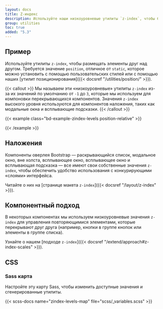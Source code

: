 ```yaml
---
layout: docs
title: Z-индекс
description: Используйте наши низкоуровневые утилиты `z-index`, чтобы быстро изменить уровень стека элемента или компонента.
group: utilities
toc: true
added: "5.3"
---
```


## Пример

Используйте утилиты `z-index`, чтобы размещать элементы друг над другом. Требуется значение `position`, отличное от `static`, которое можно установить с помощью пользовательских стилей или с помощью наших [утилит позиционирования]({{< docsref "/utilities/position/" >}}).

{{< callout >}}
Мы называем эти «низкоуровневые» утилиты `z-index` из-за их значений по умолчанию от `-1` до `3`, которые мы используем для компоновки перекрывающихся компонентов. Значения `z-index` высокого уровня используются для компонентов наложения, таких как модальные окна и всплывающие подсказки.
{{< /callout >}}

{{< example class="bd-example-zindex-levels position-relative" >}}
<div class="z-3 position-absolute p-5 rounded-3"></div>
<div class="z-2 position-absolute p-5 rounded-3"></div>
<div class="z-1 position-absolute p-5 rounded-3"></div>
<div class="z-0 position-absolute p-5 rounded-3"></div>
<div class="z-n1 position-absolute p-5 rounded-3"></div>
{{< /example >}}

## Наложения

Компоненты оверлея Bootstrap — раскрывающийся список, модальное окно, вне холста, всплывающее окно, всплывающее окно и всплывающая подсказка — все имеют свои собственные значения `z-index`, чтобы обеспечить удобство использования с конкурирующими «слоями» интерфейса.

Читайте о них на [странице макета `z-index`]({{< docsref "/layout/z-index" >}}).

## Компонентный подход

В некоторых компонентах мы используем низкоуровневые значения `z-index` для управления повторяющимися элементами, которые перекрывают друг друга (например, кнопки в группе кнопок или элементы в группе списка).

Узнайте о нашем [подходе `z-index`]({{< docsref "/extend/approach#z-index-scales" >}}).

## CSS

### Sass карта

Настройте эту карту Sass, чтобы изменить доступные значения и сгенерированные утилиты.

{{< scss-docs name="zindex-levels-map" file="scss/_variables.scss" >}}

